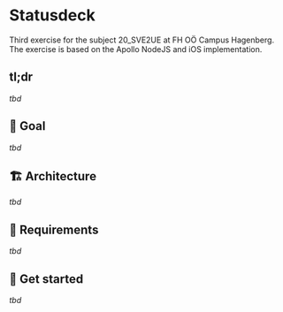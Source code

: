 # Statusdeck

Third exercise for the subject 20_SVE2UE at FH OÖ Campus Hagenberg. The exercise is based on the Apollo NodeJS and iOS implementation.

## tl;dr

*tbd*

## 🚩 Goal

*tbd*

## 🏗 Architecture

*tbd*

## 📝 Requirements

*tbd*

## 🚀 Get started

*tbd*